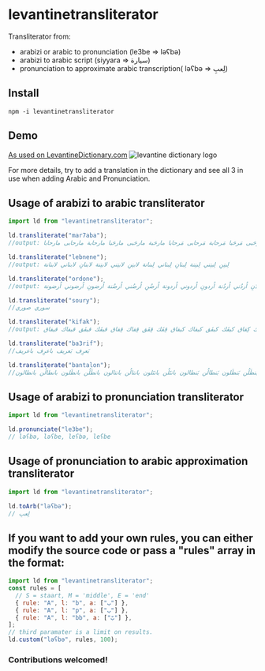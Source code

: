 # levantinetransliterator

Transliterator from:

- arabizi or arabic to pronunciation (le3be => ləʕbə)
- arabizi to arabic script (siyyara => سيارة)
- pronunciation to approximate arabic transcription( ləʕbə => لِعبِ)

## Install

```
npm -i levantinetransliterator
```

## Demo

[As used on LevantineDictionary.com](https://www.levantinedictionary.com/tools/transliterator)
![levantine dictionary logo](https://www.levantinedictionary.com/favicon-32x32.png "levantine dictionary logo")

For more details, try to add a translation in the dictionary and see all 3 in use when adding Arabic and Pronunciation.

## Usage of arabizi to arabic transliterator

```javascript
import ld from "levantinetransliterator";

ld.transliterate("mar7aba");
//output: مَرحَبة مَرحَبى مَرحَبا مَرحابة مَرحابى مَرحابا مارحَبة مارحَبى مارحَبا مارحابة مارحابى مارحابا

ld.transliterate("lebnene");
//output: لِبنِنِ لِبنِني لِبنِنة لِبنانِ لِبناني لِبنانة لابنِنِ لابنِني لابنِنة لابنانِ لابناني لابنانة

ld.transliterate("ordone");
//output: اُردُنِ اُردُني اُردُنة اُردونِ اُردوني اُردونة اُرضُنِ اُرضُني اُرضُنة اُرضونِ اُرضوني اُرضونة

ld.transliterate("soury");
//سوري صوري

ld.transliterate("kifak");
//output: كِفَك كِفَق كِفاك كِفاق كيفَك كيفَق كيفاك كيفاق قِفَك قِفَق قِفاك قِفاق قيفَك قيفَق قيفاك قيفاق

ld.transliterate("ba3rif");
//بَعرِف بَعريف باعرِف باعريف

ld.transliterate("bantalon");
//بَنتَلُن بَنتَلون بَنتالُن بَنتالون بَنطَلُن بَنطَلون بَنطالُن بَنطالون بانتَلُن بانتَلون بانتالُن بانتالون بانطَلُن بانطَلون بانطالُن بانطالون
```

## Usage of arabizi to pronunciation transliterator

```javascript
import ld from "levantinetransliterator";

ld.pronunciate("le3be");
// ləʕbə, ləʕbe, leʕbə, leʕbe
```

## Usage of pronunciation to arabic approximation transliterator

```javascript
import ld from "levantinetransliterator";

ld.toArb("ləʕbə");
// لِعبِ
```

## If you want to add your own rules, you can either modify the source code or pass a "rules" array in the format:

```javascript
import ld from "levantinetransliterator";
const rules = [
  // S = staart, M = 'middle', E = 'end'
  { rule: "A", l: "b", a: ["ب"] },
  { rule: "A", l: "p", a: ["ب"] },
  { rule: "A", l: "bb", a: ["بّ"] },
];
// third paramater is a limit on results.
ld.custom("ləʕbə", rules, 100);
```

### Contributions welcomed!
